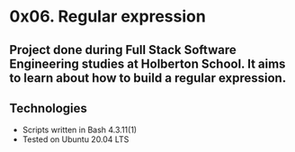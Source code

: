 # 0x06. Regular expression
## Project done during Full Stack Software Engineering studies at Holberton School. It aims to learn about how to build a regular expression.

## Technologies
* Scripts written in Bash 4.3.11(1)
* Tested on Ubuntu 20.04 LTS
